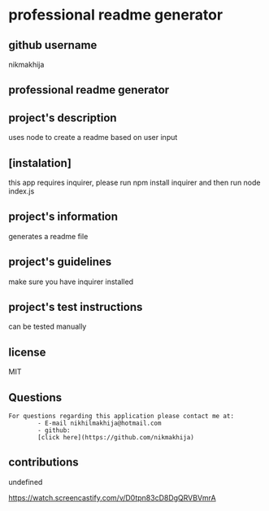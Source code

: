 # professional readme generator
## github username 
nikmakhija
## professional readme generator
## project's description 
uses node to create a readme based on user input
## [instalation] 
this app requires inquirer, please run npm install inquirer and then run node index.js
## project's information 
generates a readme file
## project's guidelines 
make sure you have inquirer installed
## project's test instructions
 can be tested manually
## license
 MIT
## Questions
    For questions regarding this application please contact me at:
            - E-mail nikhilmakhija@hotmail.com
            - github:
            [click here](https://github.com/nikmakhija)
## contributions 
undefined

https://watch.screencastify.com/v/D0tpn83cD8DgQRVBVmrA

    
